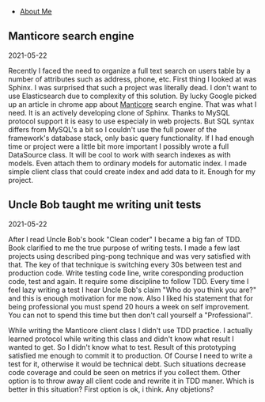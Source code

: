 * [About Me](aboutme.html)

## Manticore search engine
2021-05-22

Recently I faced the need to organize a full text search on users table by a number of attributes such as address, phone, etc. First thing I looked at was Sphinx. I was surprised that such a project was literally dead. I don't want to use Elasticsearch due to complexity of this solution. By lucky Google picked up an article in chrome app about [Manticore](https://manticoresearch.com/) search engine. That was what I need. It is an actively developing clone of Sphinx. Thanks to MySQL protocol support it is easy to use especialy in web projects. But SQL syntax differs from MySQL's a bit so I couldn't use the full power of the framework's database stack, only basic query functionality. If I had enough time or project were a little bit more important I possibly wrote a full DataSource class. It will be cool to work with search indexes as with models. Even attach them to ordinary models for automatic index. I made simple client class that could create index and add data to it. Enough for my project.

## Uncle Bob taught me writing unit tests
2021-05-22

After I read Uncle Bob's book "Clean coder" I became a big fan of TDD. Book clarified to me the true purpose of writing tests. I made a few last projects using described ping-pong technique and was very satisfied with that. The key of that technique is switching every 30s between test and production code. Write testing code line, write coresponding production code, test and again. It require some discipline to follow TDD. Every time I feel lazy writing a test I hear Uncle Bob's claim "Who do you think you are?" and this is enough motivation for me now. Also I liked his statement that for being professional you must spend 20 hours a week on self improvement. You can not to spend this time but then don't call yourself a "Professional".

While writing the Manticore client class I didn't use TDD practice. I actually learned protocol while writing this class and didn't know what result I wanted to get. So I didn't know what to test. Result of this prototyping satisfied me enough to commit it to production. Of Course I need to write a test for it, otherwise it would be technical debt. Such situations decrease code coverage and could be seen on metrics if you collect them. Other option is to throw away all client code and rewrite it in TDD maner. Which is better in this situation? First option is ok, i think. Any objetions?
